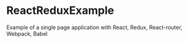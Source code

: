 # ReactReduxExample
Example of a single page application with React, Redux, React-router, Webpack, Babel
